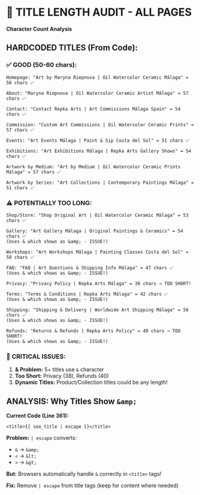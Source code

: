 # 📏 TITLE LENGTH AUDIT - ALL PAGES
**Character Count Analysis**

## HARDCODED TITLES (From Code):

### ✅ **GOOD (50-60 chars):**
```
Homepage: "Art by Maryna Riepnova | Oil Watercolor Ceramic Málaga" = 56 chars ✅

About: "Maryna Riepnova | Oil Watercolor Ceramic Artist Málaga" = 57 chars ✅

Contact: "Contact Repka Arts | Art Commissions Málaga Spain" = 54 chars ✅

Commission: "Custom Art Commissions | Oil Watercolor Ceramic Prints" = 57 chars ✅

Events: "Art Events Málaga | Paint & Sip Costa del Sol" = 51 chars ✅

Exhibitions: "Art Exhibitions Málaga | Repka Arts Gallery Shows" = 54 chars ✅

Artwork by Medium: "Art by Medium | Oil Watercolor Ceramic Prints Málaga" = 57 chars ✅

Artwork by Series: "Art Collections | Contemporary Paintings Málaga" = 51 chars ✅
```

### ⚠️ **POTENTIALLY TOO LONG:**
```
Shop/Store: "Shop Original Art | Oil Watercolor Ceramic Málaga" = 53 chars ✅

Gallery: "Art Gallery Málaga | Original Paintings & Ceramics" = 54 chars ✅
(Uses & which shows as &amp; - ISSUE!)

Workshops: "Art Workshops Málaga | Painting Classes Costa del Sol" = 58 chars ✅

FAQ: "FAQ | Art Questions & Shipping Info Málaga" = 47 chars ✅
(Uses & which shows as &amp; - ISSUE!)

Privacy: "Privacy Policy | Repka Arts Málaga" = 38 chars → TOO SHORT!

Terms: "Terms & Conditions | Repka Arts Málaga" = 42 chars ✅
(Uses & which shows as &amp; - ISSUE!)

Shipping: "Shipping & Delivery | Worldwide Art Shipping Málaga" = 56 chars ✅
(Uses & which shows as &amp; - ISSUE!)

Refunds: "Returns & Refunds | Repka Arts Policy" = 40 chars → TOO SHORT!
(Uses & which shows as &amp; - ISSUE!)
```

### 🚨 **CRITICAL ISSUES:**

1. **&amp; Problem:** 5+ titles use `&` character
2. **Too Short:** Privacy (38), Refunds (40) 
3. **Dynamic Titles:** Product/Collection titles could be any length!

## ANALYSIS: Why Titles Show `&amp;`

**Current Code (Line 361):**
```liquid
<title>{{ seo_title | escape }}</title>
```

**Problem:** `| escape` converts:
- `&` → `&amp;`
- `<` → `&lt;`
- `>` → `&gt;`

**But:** Browsers automatically handle `&` correctly in `<title>` tags!

**Fix:** Remove `| escape` from title tags (keep for content where needed)



